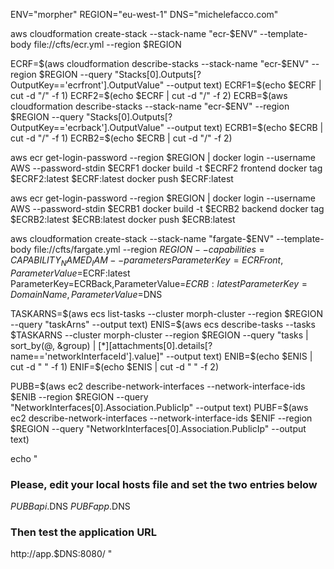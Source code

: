 ENV="morpher"
REGION="eu-west-1"
DNS="michelefacco.com"

aws cloudformation create-stack --stack-name "ecr-$ENV" --template-body file://cfts/ecr.yml --region $REGION

ECRF=$(aws cloudformation describe-stacks --stack-name "ecr-$ENV" --region $REGION --query "Stacks[0].Outputs[?OutputKey=='ecrfront'].OutputValue" --output text)
ECRF1=$(echo $ECRF | cut -d "/" -f 1)
ECRF2=$(echo $ECRF | cut -d "/" -f 2)
ECRB=$(aws cloudformation describe-stacks --stack-name "ecr-$ENV" --region $REGION --query "Stacks[0].Outputs[?OutputKey=='ecrback'].OutputValue" --output text)
ECRB1=$(echo $ECRB | cut -d "/" -f 1)
ECRB2=$(echo $ECRB | cut -d "/" -f 2)

aws ecr get-login-password --region $REGION | docker login --username AWS --password-stdin $ECRF1
docker build -t $ECRF2 frontend
docker tag $ECRF2:latest $ECRF:latest
docker push $ECRF:latest

aws ecr get-login-password --region $REGION | docker login --username AWS --password-stdin $ECRB1
docker build -t $ECRB2 backend
docker tag $ECRB2:latest $ECRB:latest
docker push $ECRB:latest

aws cloudformation create-stack --stack-name "fargate-$ENV" --template-body file://cfts/fargate.yml --region $REGION --capabilities=CAPABILITY_NAMED_IAM --parameters ParameterKey=ECRFront,ParameterValue=$ECRF:latest ParameterKey=ECRBack,ParameterValue=$ECRB:latest ParameterKey=DomainName,ParameterValue=$DNS

TASKARNS=$(aws ecs list-tasks --cluster morph-cluster --region $REGION --query "taskArns" --output text)
ENIS=$(aws ecs describe-tasks --tasks $TASKARNS --cluster morph-cluster --region $REGION --query "tasks | sort_by(@, &group) | [*][attachments[0].details[?name=='networkInterfaceId'].value]" --output text)
ENIB=$(echo $ENIS | cut -d " " -f 1)
ENIF=$(echo $ENIS | cut -d " " -f 2)

PUBB=$(aws ec2 describe-network-interfaces --network-interface-ids $ENIB --region $REGION --query "NetworkInterfaces[0].Association.PublicIp" --output text)
PUBF=$(aws ec2 describe-network-interfaces --network-interface-ids $ENIF --region $REGION --query "NetworkInterfaces[0].Association.PublicIp" --output text)

echo "
### Please, edit your local hosts file and set the two entries below ###
$PUBB api.$DNS
$PUBF app.$DNS
### Then test the application URL ###
http://app.$DNS:8080/
"